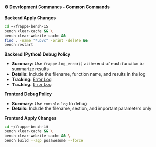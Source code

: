 #### ⚙️ Development Commands - Common Commands

**Backend Apply Changes**

```bash
cd ~/frappe-bench-15
bench clear-cache && \
bench clear-website-cache &&
find . -name "*.pyc" -print -delete &&
bench restart
```

**Backend (Python) Debug Policy**

- **Summary:** Use `frappe.log_error()` at the end of each function to summarize results
- **Details:** Include the filename, function name, and results in the log
- **Tracking:** [Error Log](http://192.168.100.117/app/error-log)
- **Tracking:** [Error Log](https://test.future-support.online/app/error-log)

**Frontend Debug Policy**

- **Summary:** Use `console.log` to debug
- **Details:** Include the filename, section, and important parameters only

**Frontend Apply Changes**

```bash
cd ~/frappe-bench-15
bench clear-cache && \
bench clear-website-cache && \
bench build --app posawesome --force
